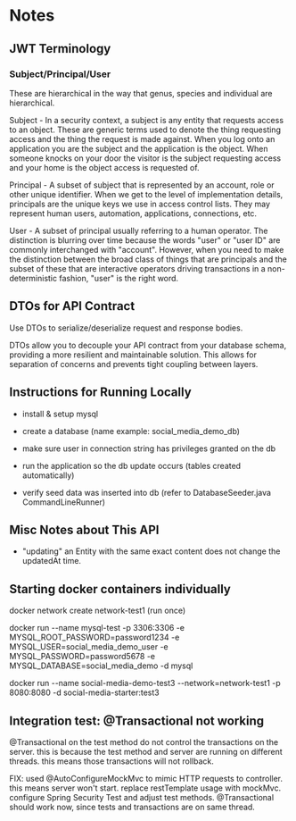 # Notes

## JWT Terminology

### Subject/Principal/User

These are hierarchical in the way that genus, species and individual are hierarchical.

Subject - In a security context, a subject is any entity that requests access to an object. These are generic terms used to denote the thing requesting access and the thing the request is made against. When you log onto an application you are the subject and the application is the object. When someone knocks on your door the visitor is the subject requesting access and your home is the object access is requested of.

Principal - A subset of subject that is represented by an account, role or other unique identifier. When we get to the level of implementation details, principals are the unique keys we use in access control lists. They may represent human users, automation, applications, connections, etc.

User - A subset of principal usually referring to a human operator. The distinction is blurring over time because the words "user" or "user ID" are commonly interchanged with "account". However, when you need to make the distinction between the broad class of things that are principals and the subset of these that are interactive operators driving transactions in a non-deterministic fashion, "user" is the right word.

## DTOs for API Contract 

Use DTOs to serialize/deserialize request and response bodies.

DTOs allow you to decouple your API contract from your database schema, providing a more resilient and maintainable solution. This allows for separation of concerns and prevents tight coupling between layers.

## Instructions for Running Locally

- install & setup mysql

- create a database (name example: social_media_demo_db)

- make sure user in connection string has privileges granted on the db

- run the application so the db update occurs (tables created automatically)

- verify seed data was inserted into db (refer to DatabaseSeeder.java CommandLineRunner)

## Misc Notes about This API

- "updating" an Entity with the same exact content does not change the updatedAt time.

## Starting docker containers individually

docker network create network-test1 (run once)

docker run --name mysql-test -p 3306:3306 -e MYSQL_ROOT_PASSWORD=password1234 -e MYSQL_USER=social_media_demo_user -e MYSQL_PASSWORD=password5678 -e MYSQL_DATABASE=social_media_demo -d mysql

docker run --name social-media-demo-test3 --network=network-test1 -p 8080:8080 -d social-media-starter:test3

## Integration test: @Transactional not working

@Transactional on the test method do not control the transactions on the server.
this is because the test method and server are running on different threads.
this means those transactions will not rollback.

FIX:
used @AutoConfigureMockMvc to mimic HTTP requests to controller. this means server won't start.
replace restTemplate usage with mockMvc.
configure Spring Security Test and adjust test methods.
@Transactional should work now, since tests and transactions are on same thread.
